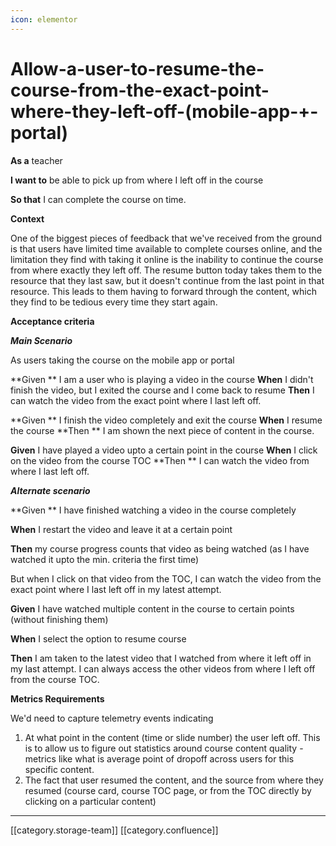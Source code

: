 ```yaml
---
icon: elementor
---
```


# Allow-a-user-to-resume-the-course-from-the-exact-point-where-they-left-off-(mobile-app-+-portal)

**As a** teacher

**I want to** be able to pick up from where I left off in the course

**So that** I can complete the course on time.&#x20;

**Context**

One of the biggest pieces of feedback that we've received from the ground is that users have limited time available to complete courses online, and the limitation they find with taking it online is the inability to continue the course from where exactly they left off. The resume button today takes them to the resource that they last saw, but it doesn't continue from the last point in that resource. This leads to them having to forward through the content, which they find to be tedious every time they start again.&#x20;

**Acceptance criteria**

_**Main Scenario**_

As users taking the course on the mobile app or portal

\*\*Given \*\* I am a user who is playing a video in the course **When** I didn't finish the video, but I exited the course and I come back to resume **Then**  I can watch the video from the exact point where I last left off.&#x20;

\*\*Given \*\* I finish the video completely and exit the course **When** I resume the course \*\*Then \*\* I am shown the next piece of content in the course.&#x20;

**Given** I have played a video upto a certain point in the course **When** I click on the video from the course TOC \*\*Then \*\* I can watch the video from where I last left off.&#x20;

_**Alternate scenario**_

\*\*Given \*\* I have finished watching a video in the course completely

**When** I restart the video and leave it at a certain point

**Then**  my course progress counts that video as being watched (as I have watched it upto the min. criteria the first time)&#x20;

But when I click on that video from the TOC, I can watch the video from the exact point where I last left off in my latest attempt.&#x20;

**Given** I have watched multiple content in the course to certain points (without finishing them)&#x20;

**When** I select the option to resume course

**Then** I am taken to the latest video that I watched from where it left off in my last attempt. I can always access the other videos from where I left off from the course TOC.&#x20;

**Metrics Requirements**

We'd need to capture telemetry events indicating

1. At what point in the content (time or slide number) the user left off. This is to allow us to figure out statistics around course content quality - metrics like what is average point of dropoff across users for this specific content.
2. The fact that user resumed the content, and the source from where they resumed (course card, course TOC page, or from the TOC directly by clicking on a particular content)&#x20;

***

\[\[category.storage-team]] \[\[category.confluence]]
